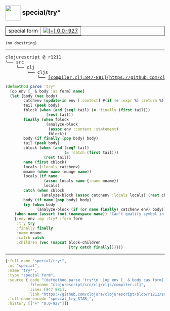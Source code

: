 ## <img width="48px" valign="middle" src="http://i.imgur.com/Hi20huC.png"> special/try\*

 <table border="1">
<tr>
<td>special form</td>
<td><a href="https://github.com/cljsinfo/api-refs/tree/0.0-927"><img valign="middle" alt="[+] 0.0-927" src="https://img.shields.io/badge/+-0.0--927-lightgrey.svg"></a> </td>
</tr>
</table>

 <samp>
</samp>

```
(no docstring)
```

---

 <pre>
clojurescript @ r1211
└── src
    └── clj
        └── cljs
            └── <ins>[compiler.clj:847-881](https://github.com/clojure/clojurescript/blob/r1211/src/clj/cljs/compiler.clj#L847-L881)</ins>
</pre>

```clj
(defmethod parse 'try*
  [op env [_ & body :as form] name]
  (let [body (vec body)
        catchenv (update-in env [:context] #(if (= :expr %) :return %))
        tail (peek body)
        fblock (when (and (seq? tail) (= 'finally (first tail)))
                  (rest tail))
        finally (when fblock
                  (analyze-block
                   (assoc env :context :statement)
                   fblock))
        body (if finally (pop body) body)
        tail (peek body)
        cblock (when (and (seq? tail)
                          (= 'catch (first tail)))
                 (rest tail))
        name (first cblock)
        locals (:locals catchenv)
        mname (when name (munge name))
        locals (if name
                 (assoc locals name {:name mname})
                 locals)
        catch (when cblock
                (analyze-block (assoc catchenv :locals locals) (rest cblock)))
        body (if name (pop body) body)
        try (when body
              (analyze-block (if (or name finally) catchenv env) body))]
    (when name (assert (not (namespace name)) "Can't qualify symbol in catch"))
    {:env env :op :try* :form form
     :try try
     :finally finally
     :name mname
     :catch catch
     :children (vec (mapcat block-children
                            [try catch finally]))}))
```


---

```clj
{:full-name "special/try*",
 :ns "special",
 :name "try*",
 :type "special form",
 :source {:code "(defmethod parse 'try*\n  [op env [_ & body :as form] name]\n  (let [body (vec body)\n        catchenv (update-in env [:context] #(if (= :expr %) :return %))\n        tail (peek body)\n        fblock (when (and (seq? tail) (= 'finally (first tail)))\n                  (rest tail))\n        finally (when fblock\n                  (analyze-block\n                   (assoc env :context :statement)\n                   fblock))\n        body (if finally (pop body) body)\n        tail (peek body)\n        cblock (when (and (seq? tail)\n                          (= 'catch (first tail)))\n                 (rest tail))\n        name (first cblock)\n        locals (:locals catchenv)\n        mname (when name (munge name))\n        locals (if name\n                 (assoc locals name {:name mname})\n                 locals)\n        catch (when cblock\n                (analyze-block (assoc catchenv :locals locals) (rest cblock)))\n        body (if name (pop body) body)\n        try (when body\n              (analyze-block (if (or name finally) catchenv env) body))]\n    (when name (assert (not (namespace name)) \"Can't qualify symbol in catch\"))\n    {:env env :op :try* :form form\n     :try try\n     :finally finally\n     :name mname\n     :catch catch\n     :children (vec (mapcat block-children\n                            [try catch finally]))}))",
          :filename "clojurescript/src/clj/cljs/compiler.clj",
          :lines [847 881],
          :link "https://github.com/clojure/clojurescript/blob/r1211/src/clj/cljs/compiler.clj#L847-L881"},
 :full-name-encode "special_try_STAR_",
 :history [["+" "0.0-927"]]}

```
